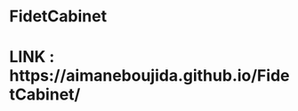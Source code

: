 # FidetCabinet


<h1>LINK : https://aimaneboujida.github.io/FidetCabinet/</h1>

 <img src="assets/img/Fidet-Compta-PIC.png" class="img-fluid" alt="">
